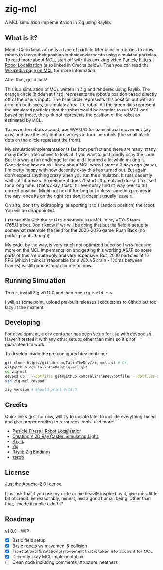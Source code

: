 # zig-mcl

A MCL simulation implementation in Zig using Raylib.

## What is it?
Monte Carlo localization is a type of particle filter used in robotics to allow
robots to locate their position in their enviornemtn using simulated particles.
To read more about MCL, start off with this amazing video [Particle Filters |
Robot Localization](https://www.youtube.com/watch?v=ydC0mE0ZYSA) (also linked in
Credits below). Then you can read the [Wikipedia page on
MCL](https://en.wikipedia.org/wiki/Monte_Carlo_localization) for more
information.

After that, good luck!

This is a simulation of MCL written in Zig and rendered using Raylib. The orange
circle (hidden at first), represents the robot's position based directly off of
the user's inputs. The blue circle represents this position but with an error on
both axes, to simulate a real life robot. All the green dots represent the
simulated particles that the robot would be creating to run MCL and based on
those, the pink dot represents the position of the robot as estimated by MCL. 

To move the robots around, use W/A/S/D for translational movement (x/y axis) and
use the left/right arrow keys to turn the robots (the small black dots on the
circle represent the front).

My simulation/implementation is far from perfect and there are many, many, many
better alternatives to look at if you want to just blindly copy the code. But
this was a fun challenge for me and I learned a lot while making it. Considering
how much I knew about MCL when I started 3 days ago (none), I'm pretty happy
with how decently okay this has turned out. But again, don't expect anything
crazy when you run the simulation. It runs decently well until it breaks.
Sometimes it doesn't start off great and doesn't fix itself for a long time.
That's okay, trust. It'll eventually find its way over to the correct position.
Might not hold it for long but unless something comes in the way, once its on
the right position, it doesn't usually leave it.

Oh also, don't try kidnapping (teleporting it to a random position) the robot.
You will be disappointed.

I started this with the goal to eventually use MCL in my VEXv5 team (765A)'s
bot. Don't know if we will be doing that but the field is setup to somewhat
resemble the field for the 2025-2026 game, Push Back (no parking spots though).

My code, by the way, is very much not optimized because I was focusing more on
the MCL implementation and getting this working ASAP so some parts of this are
quite ugly and very expensive. But, 2000 particles at 10 FPS (which I think is
reasonable for a VEX v5 brain - 100ms between frames) is still good enough for
me for now.

## Running Simulation
To run, install Zig v0.14.0 and then run: `zig build run`.

I will, at some point, upload pre-built releases executables to Github but too
lazy at the moment.

## Developing
For development, a dev container has been setup for use with
[devpod.sh](devpod.sh). Haven't tested it with any other setups other than mine
so it's not guaranteed to work.

To develop inside the pre configured dev container:
```bash
git clone http://github.com/TalinTheDev/zig-mcl.git # Or
git@github.com:TalinTheDev/zig-mcl.git
cd zig-mcl
devpod up . --dotfiles git@github.com:TalinTheDev/dotfiles --dotfiles-script setup --dotfiles-script-env "MODE=c"
ssh zig-mcl.devpod

zig version # Should print 0.14.0
```

## Credits
Quick links (just for now, will try to update later to include everything I used
and give proper credits) to resources, tools, and more:
- [Particle Filters | Robot
  Localization](https://www.youtube.com/watch?v=ydC0mE0ZYSA)
- [Creating A 2D Ray Caster: Simulating
  Light.](https://medium.com/@apoorvaencoder/creating-a-2d-ray-caster-simulating-light-3ea150ce3435)
- [Raylib](https://www.raylib.com/)
- [Zig](https://ziglang.org/)
- [Raylib Zig Bindings](https://github.com/Not-Nik/raylib-zig)
- [zprob](https://github.com/pblischak/zprob)

## License
Just the [Apache-2.0 license](https://www.apache.org/licenses/LICENSE-2.0.txt)

I just ask that if you use my code or are heavily inspired by it, give me a
little bit of credit. Be reasonably, honest, and a good human being. Other than
that, I made it public didn't I?

## Roadmap

v1.0.0 - WIP
- [x] Basic field setup
- [x] Basic robots w/ movement & collision
- [x] Translational & rotational movement that is taken into account for MCL
- [x] Decently okay MCL implementation
- [ ] Clean code including comments, structure, neatness
